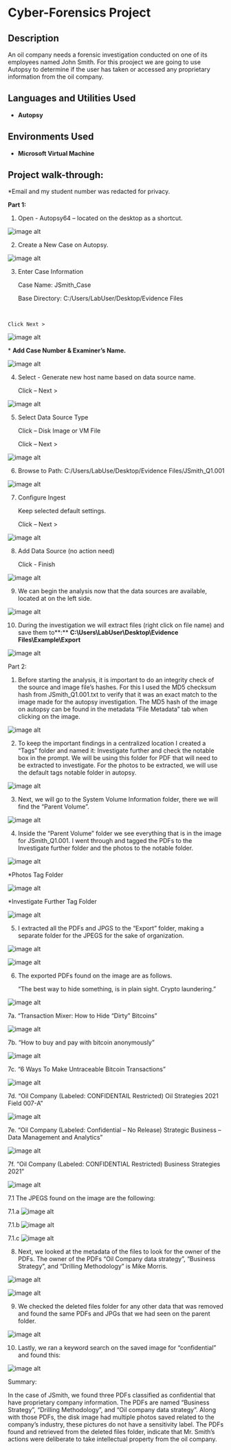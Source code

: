 


<h1>Cyber-Forensics Project</h1>


<h2>Description</h2>
An oil company needs a forensic investigation conducted on one of its employees named John Smith. For this prooject we are going to use Autopsy to determine if the user has taken or accessed any proprietary information from the oil company. 
<br />


<h2>Languages and Utilities Used</h2>

- <b>Autopsy</b> 

<h2>Environments Used </h2>

- <b>Microsoft Virtual Machine</b> 


<h2>Project walk-through:</h2>

*Email and my student number was redacted for privacy.

**Part 1:**

1.  Open - Autopsy64 – located on the desktop as a shortcut.
    

   ![image alt](https://github.com/Miguel-Manriquez-Tapia/Cyber-Forensic-Project/blob/main/1st.png)
  
  

2.  Create a New Case on Autopsy.
    

   ![image alt](https://github.com/Miguel-Manriquez-Tapia/Cyber-Forensic-Project/blob/main/Screenshot%202024-09-18%20191228.png)


  
  

3.  Enter Case Information
    

    Case Name: JSmith\_Case

    Base Directory: C:/Users/LabUser/Desktop/Evidence Files
<br >

    Click Next >

   ![image alt](https://github.com/Miguel-Manriquez-Tapia/Cyber-Forensic-Project/blob/main/Screenshot%202024-09-18%20191302.png)  
  


  
  

\* **Add Case Number & Examiner’s Name.**

  
 ![image alt](https://github.com/Miguel-Manriquez-Tapia/Cyber-Forensic-Project/blob/main/Screenshot%202024-09-18%20191322.png)



  
  

4.  Select - Generate new host name based on data source name.
    

    Click – Next >

   ![image alt](https://github.com/Miguel-Manriquez-Tapia/Cyber-Forensic-Project/blob/main/Screenshot%202024-09-18%20191343.png)
  

  
  
  

5.  Select Data Source Type
    

    Click – Disk Image or VM File

    Click – Next >

   ![image alt](https://github.com/Miguel-Manriquez-Tapia/Cyber-Forensic-Project/blob/main/Screenshot%202024-09-18%20191407.png)
  

  
  

  
  

  
  

  
  

  
  

  
  

  
  

  
  

  
  

  
  

  
  

  
  

  
  

6.  Browse to Path: C:/Users/LabUse/Desktop/Evidence Files/JSmith\_Q1.001
    

   ![image alt](https://github.com/Miguel-Manriquez-Tapia/Cyber-Forensic-Project/blob/main/Screenshot%202024-09-18%20191434.png) 
  
  
  

7.  Configure Ingest
    

    Keep selected default settings.

    Click – Next >

   ![image alt](https://github.com/Miguel-Manriquez-Tapia/Cyber-Forensic-Project/blob/main/Screenshot%202024-09-18%20191457.png)
  




8.  Add Data Source (no action need)



    Click - Finish

   ![image alt](https://github.com/Miguel-Manriquez-Tapia/Cyber-Forensic-Project/blob/main/Screenshot%202024-09-18%20191520.png)  
  



9.  We can begin the analysis now that the data sources are available, located at on the left side.
    

  
  

   ![image alt](https://github.com/Miguel-Manriquez-Tapia/Cyber-Forensic-Project/blob/main/Screenshot%202024-09-18%20191540.png)
  

  
  

10.  During the investigation we will extract files (right click on file name) and save them to**:** **C:\\Users\\LabUser\\Desktop\\Evidence Files\\Example\\Export**
    

  
  

   ![image alt](https://github.com/Miguel-Manriquez-Tapia/Cyber-Forensic-Project/blob/main/Screenshot%202024-09-18%20191557.png)  
  

  

Part 2:

  

1.  Before starting the analysis, it is important to do an integrity check of the source and image file’s hashes. For this I used the MD5 checksum hash from JSmith\_Q1.001.txt to verify that it was an exact match to the image made for the autopsy investigation. The MD5 hash of the image on autopsy can be found in the metadata “File Metadata” tab when clicking on the image.
    

   ![image alt](https://github.com/Miguel-Manriquez-Tapia/Cyber-Forensic-Project/blob/main/Screenshot%202024-09-18%20191615.png)

  

2.  To keep the important findings in a centralized location I created a “Tags” folder and named it: Investigate further and check the notable box in the prompt. We will be using this folder for PDF that will need to be extracted to investigate. For the photos to be extracted, we will use the default tags notable folder in autopsy.
    

  

   ![image alt](https://github.com/Miguel-Manriquez-Tapia/Cyber-Forensic-Project/blob/main/Screenshot%202024-09-18%20191636.png)

  

  

3.  Next, we will go to the System Volume Information folder, there we will find the “Parent Volume”.
    

   ![image alt](https://github.com/Miguel-Manriquez-Tapia/Cyber-Forensic-Project/blob/main/Screenshot%202024-09-18%20191652.png) 

  


4.  Inside the “Parent Volume” folder we see everything that is in the image for JSmith\_Q1.001. I went through and tagged the PDFs to the Investigate further folder and the photos to the notable folder.
    

  

   ![image alt](https://github.com/Miguel-Manriquez-Tapia/Cyber-Forensic-Project/blob/main/Screenshot%202024-09-18%20191704.png) 

  


  

\*Photos Tag Folder

  

  

   ![image alt](https://github.com/Miguel-Manriquez-Tapia/Cyber-Forensic-Project/blob/main/Screenshot%202024-09-18%20191732.png)  


  

\*Investigate Further Tag Folder


  

   ![image alt](https://github.com/Miguel-Manriquez-Tapia/Cyber-Forensic-Project/blob/main/Screenshot%202024-09-18%20191748.png)

  

  

5.  I extracted all the PDFs and JPGS to the “Export” folder, making a separate folder for the JPEGS for the sake of organization.
    

   ![image alt](https://github.com/Miguel-Manriquez-Tapia/Cyber-Forensic-Project/blob/main/Screenshot%202024-09-18%20191809.png)

  

  

   ![image alt](https://github.com/Miguel-Manriquez-Tapia/Cyber-Forensic-Project/blob/main/Screenshot%202024-09-18%20191827.png)

  

  

6.  The exported PDFs found on the image are as follows.
    

  

     “The best way to hide something, is in plain sight. Crypto laundering.”
    

  

  

  
   ![image alt](https://github.com/Miguel-Manriquez-Tapia/Cyber-Forensic-Project/blob/main/Screenshot%202024-09-18%20191841.png)

  

  
  

7a.  “Transaction Mixer: How to Hide “Dirty” Bitcoins”
    

  

   ![image alt](https://github.com/Miguel-Manriquez-Tapia/Cyber-Forensic-Project/blob/main/Screenshot%202024-09-18%20191902.png)
  

  

  

 7b. “How to buy and pay with bitcoin anonymously”
    

  

  

   ![image alt](https://github.com/Miguel-Manriquez-Tapia/Cyber-Forensic-Project/blob/main/Screenshot%202024-09-18%20191915.png) 

  

  

 7c. “6 Ways To Make Untraceable Bitcoin Transactions”
    

  

   ![image alt](https://github.com/Miguel-Manriquez-Tapia/Cyber-Forensic-Project/blob/main/Screenshot%202024-09-18%20191928.png)
  

  

  

7d.  “Oil Company (Labeled: CONFIDENTAIL Restricted) Oil Strategies 2021 Field 007-A”
    

  

  

   ![image alt](https://github.com/Miguel-Manriquez-Tapia/Cyber-Forensic-Project/blob/main/Screenshot%202024-09-18%20191942.png)

  

  
  

7e. “Oil Company (Labeled: Confidential – No Release) Strategic Business – Data Management and Analytics”
    

  

  

   ![image alt](https://github.com/Miguel-Manriquez-Tapia/Cyber-Forensic-Project/blob/main/Screenshot%202024-09-18%20191957.png) 

  

  
  

7f. “Oil Company (Labeled: CONFIDENTIAL Restricted) Business Strategies 2021”
    

  

  

   ![image alt](https://github.com/Miguel-Manriquez-Tapia/Cyber-Forensic-Project/blob/main/Screenshot%202024-09-18%20192009.png)

  


  

 7.1 The JPEGS found on the image are the following:
    

  

  

7.1.a   ![image alt](https://github.com/Miguel-Manriquez-Tapia/Cyber-Forensic-Project/blob/main/Screenshot%202024-09-18%20192026.png)

  


  

7.1.b   ![image alt](https://github.com/Miguel-Manriquez-Tapia/Cyber-Forensic-Project/blob/main/Screenshot%202024-09-18%20192045.png)
  

  


7.1.c   ![image alt](https://github.com/Miguel-Manriquez-Tapia/Cyber-Forensic-Project/blob/main/Screenshot%202024-09-18%20192105.png)


  

  
8.  Next, we looked at the metadata of the files to look for the owner of the PDFs. The owner of the PDFs “Oil Company data strategy”, “Business Strategy”, and “Drilling Methodology” is Mike Morris.
    

  

  

   ![image alt](https://github.com/Miguel-Manriquez-Tapia/Cyber-Forensic-Project/blob/main/Screenshot%202024-09-18%20192138.png)

  


  

   ![image alt](https://github.com/Miguel-Manriquez-Tapia/Cyber-Forensic-Project/blob/main/Screenshot%202024-09-18%20192205.png)

  

  

9.  We checked the deleted files folder for any other data that was removed and found the same PDFs and JPGs that we had seen on the parent folder.
    

  

   ![image alt](https://github.com/Miguel-Manriquez-Tapia/Cyber-Forensic-Project/blob/main/Screenshot%202024-09-18%20192221.png)  

   
  

10.  Lastly, we ran a keyword search on the saved image for “confidential” and found this:
    

  

  

   ![image alt](https://github.com/Miguel-Manriquez-Tapia/Cyber-Forensic-Project/blob/main/last.png)

  



Summary:

  

  

In the case of JSmith, we found three PDFs classified as confidential that have proprietary company information. The PDFs are named “Business Strategy”, “Drilling Methodology”, and “Oil company data strategy”. Along with those PDFs, the disk image had multiple photos saved related to the company’s industry, these pictures do not have a sensitivity label. The PDFs found and retrieved from the deleted files folder, indicate that Mr. Smith’s actions were deliberate to take intellectual property from the oil company.
